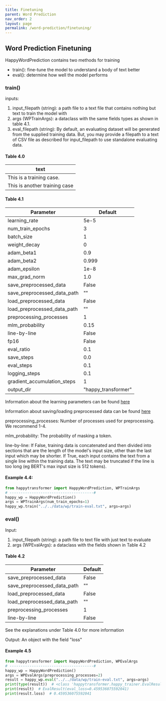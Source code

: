 ```yaml
---
title: Finetuning
parent: Word Prediction
nav_order: 2
layout: page
permalink: /word-prediction/finetuning/
---
```


## Word Prediction Finetuning

HappyWordPrediction contains two methods for training 
- train(): fine-tune the model to understand a body of text better
- eval(): determine how well the model performs 

### train()

inputs: 
1. input_filepath (string): a path file to a text file that contains nothing but text to train the model with
2. args (WPTrainArgs): a dataclass with the same fields types as shown in table 4.1. 
3. eval_filepath (string): By default, an evaluating dataset will be generated from the supplied training data. But, you may provide a filepath to a text of CSV file as described for input_filepath to use standalone evaluating data. 

#### Table 4.0
| text                           |
|--------------------------------|
| This is a training case.       | 
| This is another training case  | 

#### Table 4.1

| Parameter                     | Default             |
|-------------------------------|---------------------|
| learning_rate                 | 5e-5                |
| num_train_epochs              | 3                   |
| batch_size                    | 1                   |
| weight_decay                  | 0                   |
| adam_beta1                    | 0.9                 |
| adam_beta2                    | 0.999               |
| adam_epsilon                  | 1e-8                |
| max_grad_norm                 | 1.0                 |
| save_preprocessed_data        | False               |
| save_preprocessed_data_path   | ""                  |
| load_preprocessed_data        | False               |
| load_preprocessed_data_path   | ""                  |
| preprocessing_processes       | 1                   |
| mlm_probability               | 0.15                |
| line-by-line                  | False               |
| fp16                          | False               |
| eval_ratio                    | 0.1                 |
| save_steps                    | 0.0                 |
| eval_steps                    | 0.1                 |
| logging_steps                 | 0.1                 |
| gradient_accumulation_steps   | 1                   |
| output_dir                    | "happy_transformer" |

Information about the learning parameters can be found [here](/learning-parameters/)

Information about saving/loading preprocessed data can be found [here](/save-load/)

preprocessing_processes: Number of processes used for preprocessing. We recommend 1-4. 

mlm_probability: The probability of masking a token.

line-by-line: If False, training data is concatenated and then divided into sections that are the length of the model's input size, other than the last input which may be shorter. 
              If True, each input contains the text from a single line within the training data. The text may be truncated if the line is too long (eg BERT's max input size is 512 tokens). 


#### Example 4.4:
```python
from happytransformer import HappyWordPrediction, WPTrainArgs
# --------------------------------------#
happy_wp = HappyWordPrediction()
args = WPTrainArgs(num_train_epochs=1) 
happy_wp.train("../../data/wp/train-eval.txt", args=args)
```

### eval()
Input:
1. input_filepath (string): a path file to text file with just text to evaluate 
2. args (WPEvalArgs): a dataclass with the fields shown in Table 4.2
 
#### Table 4.2

| Parameter                     |Default|
|-------------------------------|-------|
| save_preprocessed_data        | False |
| save_preprocessed_data_path   | ""    |
| load_preprocessed_data        | False |
| load_preprocessed_data_path   | ""    |
| preprocessing_processes       | 1     |
| line-by-line                  | False |

See the explanations under Table 4.0 for more information 

Output: An object with the field "loss"

#### Example 4.5
```python
from happytransformer import HappyWordPrediction, WPEvalArgs
# --------------------------------------#
happy_wp = HappyWordPrediction()  
args = WPEvalArgs(preprocessing_processes=2)
result = happy_wp.eval("../../data/wp/train-eval.txt", args=args)
print(type(result))  # <class 'happytransformer.happy_trainer.EvalResult'>
print(result)  # EvalResult(eval_loss=0.459536075592041)
print(result.loss)  # 0.459536075592041
```

